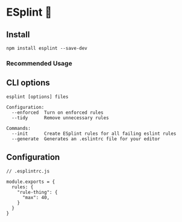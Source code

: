 # ESplint :face_with_head_bandage:

## Install

```
npm install esplint --save-dev
```

### Recommended Usage

## CLI options

```
esplint [options] files

Configuration:
  --enforced  Turn on enforced rules
  --tidy      Remove unnecessary rules

Commands:
  --init      Create ESplint rules for all failing eslint rules
  --generate  Generates an .eslintrc file for your editor
```

## Configuration

```
// .esplintrc.js

module.exports = {
  rules: {
    "rule-thing": {
      "max": 40,
    }
  }
}
```
